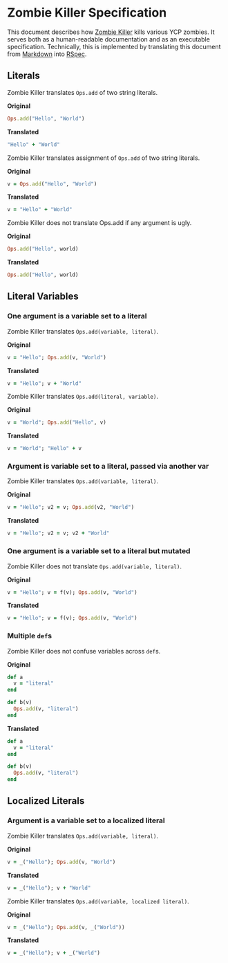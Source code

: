 Zombie Killer Specification
===========================

This document describes how [Zombie
Killer](https://github.com/yast/zombie-killer) kills various YCP zombies. It
serves both as a human-readable documentation and as an executable
specification. Technically, this is implemented by translating this document
from [Markdown](http://daringfireball.net/projects/markdown/) into
[RSpec](http://rspec.info/).

Literals
--------

Zombie Killer translates `Ops.add` of two string literals.

**Original**

```ruby
Ops.add("Hello", "World")
```

**Translated**

```ruby
"Hello" + "World"
```

Zombie Killer translates assignment of `Ops.add` of two string literals.

**Original**

```ruby
v = Ops.add("Hello", "World")
```

**Translated**

```ruby
v = "Hello" + "World"
```

Zombie Killer does not translate Ops.add if any argument is ugly.

**Original**

```ruby
Ops.add("Hello", world)
```

**Translated**

```ruby
Ops.add("Hello", world)
```

Literal Variables
-----------------

### One argument is a variable set to a literal

Zombie Killer translates `Ops.add(variable, literal)`.

**Original**

```ruby
v = "Hello"; Ops.add(v, "World")
```

**Translated**

```ruby
v = "Hello"; v + "World"
```

Zombie Killer translates `Ops.add(literal, variable)`.

**Original**

```ruby
v = "World"; Ops.add("Hello", v)
```

**Translated**

```ruby
v = "World"; "Hello" + v
```

### Argument is variable set to a literal, passed via another var

Zombie Killer translates `Ops.add(variable, literal)`.

**Original**

```ruby
v = "Hello"; v2 = v; Ops.add(v2, "World")
```

**Translated**

```ruby
v = "Hello"; v2 = v; v2 + "World"
```

### One argument is a variable set to a literal but mutated

Zombie Killer does not translate `Ops.add(variable, literal)`.

**Original**

```ruby
v = "Hello"; v = f(v); Ops.add(v, "World")
```

**Translated**

```ruby
v = "Hello"; v = f(v); Ops.add(v, "World")
```

### Multiple `def`s

Zombie Killer does not confuse variables across `def`s.

**Original**

```ruby
def a
  v = "literal"
end

def b(v)
  Ops.add(v, "literal")
end
```

**Translated**

```ruby
def a
  v = "literal"
end

def b(v)
  Ops.add(v, "literal")
end
```

Localized Literals
------------------

### Argument is a variable set to a localized literal

Zombie Killer translates `Ops.add(variable, literal)`.

**Original**

```ruby
v = _("Hello"); Ops.add(v, "World")
```

**Translated**

```ruby
v = _("Hello"); v + "World"
```

Zombie Killer translates `Ops.add(variable, localized literal)`.

**Original**

```ruby
v = _("Hello"); Ops.add(v, _("World"))
```

**Translated**

```ruby
v = _("Hello"); v + _("World")
```
